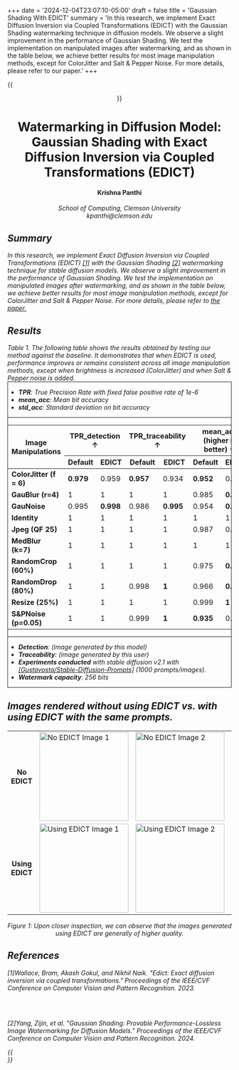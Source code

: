 +++
date = '2024-12-04T23:07:10-05:00'
draft = false
title = 'Gaussian Shading With EDICT'
summary = 'In this research, we implement Exact Diffusion Inversion via Coupled Transformations (EDICT) with the Gaussian Shading watermarking technique in diffusion models. We observe a slight improvement in the performance of Gaussian Shading. We test the implementation on manipulated images after watermarking, and as shown in the table below, we achieve better results for most image manipulation methods, except for ColorJitter and Salt & Pepper Noise. For more details, please refer to our paper.'
+++

{{<center>}}

<h1>Watermarking in Diffusion Model: Gaussian Shading with Exact Diffusion Inversion via Coupled Transformations (EDICT)</h1>
<h4>Krishna Panthi </h4>
<i>School of Computing, Clemson University<i>
<br>
<i>kpanthi@clemson.edu</i>

<div style="text-align:left">
<h2> Summary </h2>

In this research, we implement Exact Diffusion Inversion via Coupled Transformations (EDICT) <a class="better" href="#ref1">[1]</a> with the Gaussian Shading <a class="better" href="#ref2">[2]</a> watermarking technique for stable diffusion models. We observe a slight improvement in the performance of Gaussian Shading. We test the implementation on manipulated images after watermarking, and as shown in the table below, we achieve better results for most image manipulation methods, except for ColorJitter and Salt & Pepper Noise. For more details, please refer to <a class="resume-link" href="/pdfs/Gaussian_Shading_with_EDICT.pdf">the paper.</a>
<div>


<h2> Results </h2>
<i>Table 1. The following table shows the results obtained by testing our method against the baseline. It demonstrates that when EDICT is used, performance improves or remains consistent across all image manipulation methods, except when brightness is increased (ColorJitter) and when Salt & Pepper noise is added.</i>
<div style="border: 1px solid">

<ul style="text-align:left">
<li>
<b>TPR</b>: True Precision Rate with fixed false positive rate of 1e-6

</li>
<li>
<b>mean_acc</b>:  Mean bit accuracy

</li>

<li>
<b>std_acc</b>: Standard deviation on bit accuracy

</li>
</ul>
<hr>
<table width=100% color=white>
  <thead>
    <tr>
      <th rowspan="2">Image Manipulations </th>
      <th colspan="2">TPR_detection &uarr;</th>
      <th colspan="2">TPR_traceability &uarr;</th>
      <th colspan="2">mean_acc (higher is better) &uarr;</th>
      <th colspan="2">std_acc (smaller is better) &darr;</th>
    </tr>
    <tr>
      <th>Default</th>
      <th>EDICT</th>
      <th>Default</th>
      <th>EDICT</th>
      <th>Default</th>
      <th>EDICT</th>
      <th>Default</th>
      <th>EDICT</th>
    </tr>
  </thead>
  <tbody>
    <tr>
      <td><b>ColorJitter (f = 6)</b></td>
      <td><b class='better'>0.979</b></td>
      <td>0.959</td>
      <td><b class='better'>0.957</b></td>
      <td>0.934</td>
      <td><b class='better'>0.952</b></td>
      <td>0.939</td>
      <td><b class='better'>0.092</b></td>
      <td>0.107</td>
    </tr>
    <tr>
      <td><b>GauBlur (r=4)</b></td>
      <td>1</td>
      <td>1</td>
      <td>1</td>
      <td>1</td>
      <td>0.985</td>
      <td><b class='better'>0.988</b></td>
      <td>0.020</td>
      <td><b class='better'>0.015</b></td>
    </tr>
    <tr>
      <td><b>GauNoise</b></td>
      <td>0.995</td>
      <td><b class='better'>0.998</b></td>
      <td>0.986</td>
      <td><b class='better'>0.995</b></td>
      <td>0.954</td>
      <td><b class='better'>0.971</b></td>
      <td>0.070</td>
      <td><b class='better'>0.053</b></td>
    </tr>
    <tr>
      <td><b>Identity</b></td>
      <td>1</td>
      <td>1</td>
      <td>1</td>
      <td>1</td>
      <td>1</td>
      <td>1</td>
      <td>0.0</td>
      <td>0.0</td>
    </tr>
    <tr>
      <td><b>Jpeg (QF 25)</b></td>
      <td>1</td>
      <td>1</td>
      <td>1</td>
      <td>1</td>
      <td>0.987</td>
      <td>0.987</td>
      <td class='better'>0.031</td>
      <td>0.032</td>
    </tr>
    <tr>
      <td><b>MedBlur (k=7)</b></td>
      <td>1</td>
      <td>1</td>
      <td>1</td>
      <td>1</td>
      <td>1</td>
      <td>1</td>
      <td>0.005</td>
      <td><b class='better'>0.002</b></td>
    </tr>
    <tr>
      <td><b>RandomCrop (60%)</b></td>
      <td>1</td>
      <td>1</td>
      <td>1</td>
      <td>1</td>
      <td>0.975</td>
      <td><b class='better'>0.976</b></td>
      <td>0.017</td>
      <td><b class='better'>0.013</b></td>
    </tr>
    <tr>
      <td><b>RandomDrop (80%)</b></td>
      <td>1</td>
      <td>1</td>
      <td>0.998</td>
      <td><b class='better'>1</b></td>
      <td>0.966</td>
      <td><b class='better'>0.969</b></td>
      <td>0.029</td>
      <td><b class='better'>0.013</b></td>
    </tr>
    <tr>
      <td><b>Resize (25%)</b></td>
      <td>1</td>
      <td>1</td>
      <td>1</td>
      <td>1</td>
      <td>0.999</td>
      <td><b class='better'>1</b></td>
      <td>0.010</td>
      <td><b class='better'>0.003</b></td>
    </tr>
    <tr>
      <td><b>S&PNoise (p=0.05)</b></td>
      <td>1</td>
      <td>1</td>
      <td>0.999</td>
      <td><b class='better'>1</b></td>
      <td><b class='better'>0.935</b></td>
      <td>0.934</td>
      <td>0.071</td>
      <td><b class='better'>0.067</b></td>
    </tr>
  </tbody>
</table>
<hr>
<ul style="text-align:left">
<li>
<b>Detection</b>: (image generated by this model)
</li>
<li>
<b>Traceability</b>: (image generated by this user)
</li>
<li>
<b>Experiments conducted</b> with stable diffusion v2.1 with <a class="better" href="https://github.com/Gustavosta/Stable-Diffusion-Prompts">[Gustavosta/Stable-Diffusion-Prompts]<a> (1000 prompts/images).
</li>
<li>
<b>Watermark capacity</b>: 256 bits
</li>
</ul>
</div>

<h2>Images rendered without using EDICT vs. with using EDICT with the same prompts.</h2>
<div style="text-align: center;">
  <table>
    <tr>
      <td style="text-align: center;"><b>No EDICT</b></td>
      <td><img src="/images/projects/edict/image_0.jpg" alt="No EDICT Image 1" width="200"></td>
      <td><img src="/images/projects/edict/image_1.jpg" alt="No EDICT Image 2" width="200"></td>
      <td><img src="/images/projects/edict/image_2.jpg" alt="No EDICT Image 3" width="200"></td>
      <td><img src="/images/projects/edict/image_3.jpg" alt="No EDICT Image 3" width="200"></td>
      <td><img src="/images/projects/edict/image_4.jpg" alt="No EDICT Image 3" width="200"></td>
    </tr>
    <tr>
      <td style="text-align: center;"><b>Using EDICT</b></td>
      <td><img src="/images/projects/edict/image_edict_0.jpg" alt="Using EDICT Image 1" width="200"></td>
      <td><img src="/images/projects/edict/image_edict_1.jpg" alt="Using EDICT Image 2" width="200"></td>
      <td><img src="/images/projects/edict/image_edict_2.jpg" alt="Using EDICT Image 3" width="200"></td>
      <td><img src="/images/projects/edict/image_edict_3.jpg" alt="Using EDICT Image 4" width="200"></td>
      <td><img src="/images/projects/edict/image_edict_4.jpg" alt="Using EDICT Image 5" width="200"></td>
    </tr>
  </table>
  <i>Figure 1: Upon closer inspection, we can observe that the images generated using EDICT are generally of higher quality.</i>
</div>

<div style="text-align: left">
<h2>References</h2>
<p id="ref1">[1]Wallace, Bram, Akash Gokul, and Nikhil Naik. "Edict: Exact diffusion inversion via coupled transformations." Proceedings of the IEEE/CVF Conference on Computer Vision and Pattern Recognition. 2023.
</p>
<br><br>
<p id="ref2">[2]Yang, Zijin, et al. "Gaussian Shading: Provable Performance-Lossless Image Watermarking for Diffusion Models." Proceedings of the IEEE/CVF Conference on Computer Vision and Pattern Recognition. 2024.
</p>
<div>
{{</center>}}
